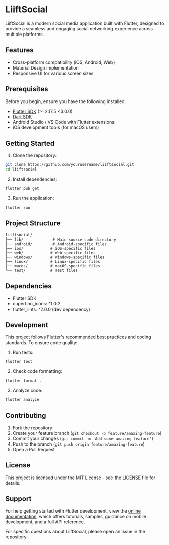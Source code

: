 # LiiftSocial

LiiftSocial is a modern social media application built with Flutter, designed to provide a seamless and engaging social networking experience across multiple platforms.

## Features

- Cross-platform compatibility (iOS, Android, Web)
- Material Design implementation
- Responsive UI for various screen sizes

## Prerequisites

Before you begin, ensure you have the following installed:
- [Flutter SDK](https://flutter.dev/docs/get-started/install) (>=2.17.5 <3.0.0)
- [Dart SDK](https://dart.dev/get-dart)
- Android Studio / VS Code with Flutter extensions
- iOS development tools (for macOS users)

## Getting Started

1. Clone the repository:
```bash
git clone https://github.com/yourusername/liiftsocial.git
cd liiftsocial
```

2. Install dependencies:
```bash
flutter pub get
```

3. Run the application:
```bash
flutter run
```

## Project Structure

```
liiftsocial/
├── lib/             # Main source code directory
├── android/         # Android-specific files
├── ios/            # iOS-specific files
├── web/            # Web-specific files
├── windows/        # Windows-specific files
├── linux/          # Linux-specific files
├── macos/          # macOS-specific files
└── test/           # Test files
```

## Dependencies

- Flutter SDK
- cupertino_icons: ^1.0.2
- flutter_lints: ^2.0.0 (dev dependency)

## Development

This project follows Flutter's recommended best practices and coding standards. To ensure code quality:

1. Run tests:
```bash
flutter test
```

2. Check code formatting:
```bash
flutter format .
```

3. Analyze code:
```bash
flutter analyze
```

## Contributing

1. Fork the repository
2. Create your feature branch (`git checkout -b feature/amazing-feature`)
3. Commit your changes (`git commit -m 'Add some amazing feature'`)
4. Push to the branch (`git push origin feature/amazing-feature`)
5. Open a Pull Request

## License

This project is licensed under the MIT License - see the [LICENSE](LICENSE) file for details.

## Support

For help getting started with Flutter development, view the
[online documentation](https://docs.flutter.dev/), which offers tutorials,
samples, guidance on mobile development, and a full API reference.

For specific questions about LiiftSocial, please open an issue in the repository.
